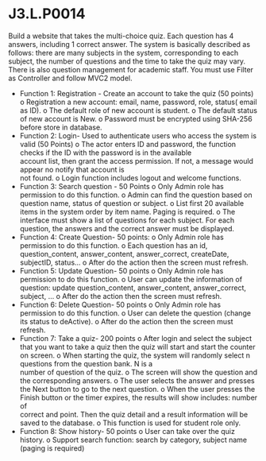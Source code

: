 # J3.L.P0014
Build a website that takes the multi-choice quiz. Each question has 4 answers, including 1 correct answer. The 
system is basically described as follows: there are many subjects in the system, corresponding to each subject, the 
number of questions and the time to take the quiz may vary. There is also question management for academic staff.
You must use Filter as Controller and follow MVC2 model.
*  Function	1:	Registration	- Create	an	account	to	take	the	quiz (50	points)
o Registration	a	new	account:	email,	name,	password,	role,	status(	email as	ID).
o The	default	role	of	new	account	is	student.
o The	default	status	of	new	account	is	New.
o Password	must	be	encrypted using	SHA-256	before	store	in	database.
*  Function	2:	Login- Used	to	authenticate	users	who	access	the	system	is	valid	(50 Points)
o The	actor	enters	ID	and	password,	the	function	checks	if	the	ID	with	the	password	is	in	the	available	
account	list,	then	grant	the	access	permission.	If	not,	a	message	would	appear	no	notify	that	account	is	
not	found.
o Login	function	includes	logout	and	welcome	functions.
* Function	3:	Search	question	- 50	Points
o Only	Admin	role	has	permission	to	do	this	function.
o Admin	can	find	the	question	based on	question	name,	status	of	question	or	subject.
o List	first	20	available	items	in	the	system	order	by	item	name.	Paging	is	required.
o The	interface	must	show	a	list	of	questions	for	each	subject.	For	each	question,	the	answers	and	the	
correct	answer	must	be	displayed.
* Function	4:	Create	Question- 50	points:
o Only	Admin	role	has	permission	to	do	this	function.
o Each	question	has	an id,	question_content,	answer_content,	answer_correct,	createDate,	subjectID,
status…
o After	do	the	action	then	the	screen	must	refresh.	
* Function	5:	Update	Question- 50	points
o Only	Admin	role	has	permission	to	do	this	function.
o User	can	update	the	information	of	question:	update	question_content,	answer_content,	
answer_correct,	subject,	…
o After	do	the	action	then	the	screen	must	refresh.
* Function	6:	Delete	Question- 50	points
o Only	Admin	role	has	permission	to	do	this	function.
o User	can	delete	the	question	(change	its	status	to	deActive).
o After	do	the	action	then	the	screen	must	refresh.
* Function	7:	Take	a quiz- 200	points
o After	login	and	select	the	subject	that	you	want	to	take	a	quiz	then	the	quiz	will	start	and	start	the	
counter	on	screen.
o When	starting	the	quiz,	the	system	will	randomly	select	n	questions	from	the	question	bank. N	is	a	
number	of	question	of	the	quiz.
o The	screen	will	show	the	question	and	the	corresponding	answers.
o The	user	selects	the	answer	and	presses	the	Next	button	to	go	to	the	next	question.
o When	the	user	presses	the	Finish	button	or	the	timer	expires,	the	results	will	show	includes:	number	of	
correct	and	point. Then	the	quiz	detail	and	a	result	information	will	be	saved	to	the	database.
o This	function	is	used	for	student	role	only.
* Function	8:	Show	history- 50	points
o User	can	take	over	the	quiz	history.
o Support	search	function:	search	by	category,	subject	name (paging	is	required)
